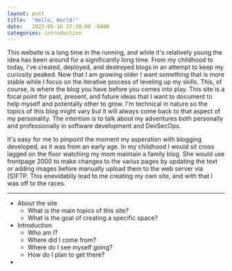 ```yaml
---
layout: post
title:  "Hello, World!"
date:   2022-05-16 17:30:00 -0400
categories: introduction
---
```


This website is a long time in the running, and while it's relatively young the idea has been around for a significantly long time. From my childhood to today, i've created, deployed, and destroyed blogs in an attempt to keep my curiosity peaked. Now that I am growing older I want something that is more stable while I focus on the iterative process of leveling up my skills. This, of course, is where the blog you have before you comes into play. This site is a focal point for past, present, and future ideas that I want to document to help myself and potentally other to grow. I'm technical in nature so the topics of this blog might vary but it will always come back to that aspect of my personality. The intention is to talk about my adventures both personally and professionally in software development and DevSecOps.

It's easy for me to pinpoint the moment my asperation with blogging developed, as it was from an early age. In my childhood I would sit cross lagged on the floor watching my mom maintain a family blog. She would use frontpage 2000 to make changes to the varius pages by updating the text or adding images before manually upload them to the web server via (S)FTP. This enevidablly lead to me creating my own site, and with that I was off to the races.

---

- About the site
  - What is the main topics of this site?
  - What is the goal of creating a specific space?
- Introduction 
  - Who am I?
  - Where did I come from?
  - Where do I see myself going?
  - How do I plan to get there?
- 